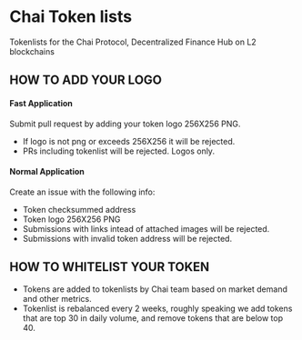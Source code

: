 # Chai Token lists
Tokenlists for the Chai Protocol, Decentralized Finance Hub on L2 blockchains

## HOW TO ADD YOUR LOGO

#### Fast Application
Submit pull request by adding your token logo 256X256 PNG. 
- If logo is not png or exceeds 256X256 it will be rejected. 
- PRs including tokenlist will be rejected. Logos only.

#### Normal Application
Create an issue with the following info:
- Token checksummed address
- Token logo 256X256 PNG
- Submissions with links intead of attached images will be rejected. 
- Submissions with invalid token address will be rejected.

## HOW TO WHITELIST YOUR TOKEN
- Tokens are added to tokenlists by Chai team based on market demand and other metrics. 
- Tokenlist is rebalanced every 2 weeks, roughly speaking we add tokens that are top 30 in daily volume, and remove tokens that are below top 40. 